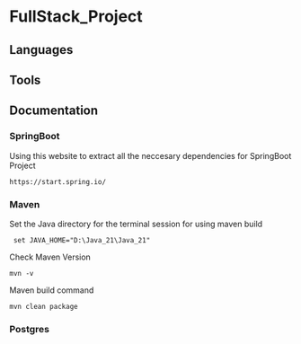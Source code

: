 # FullStack_Project
## Languages 
## Tools 
## Documentation

### SpringBoot

Using this website to extract all the neccesary dependencies for SpringBoot Project

```https://start.spring.io/```
 
### Maven

Set the Java directory for the terminal session for using maven build

``` set JAVA_HOME="D:\Java_21\Java_21"```

Check Maven Version

```mvn -v```

Maven build command

```mvn clean package```

### Postgres


